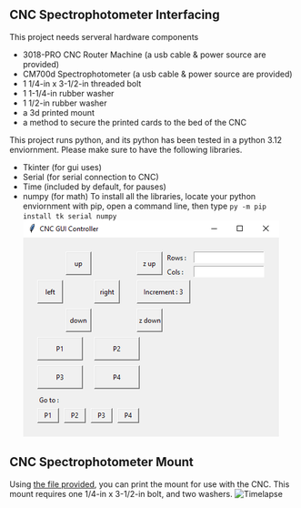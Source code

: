 ## CNC Spectrophotometer Interfacing


This project needs serveral hardware components
- 3018-PRO CNC Router Machine (a usb cable & power source are provided)
- CM700d Spectrophotometer (a usb cable & power source are provided)
- 1 1/4-in x 3-1/2-in threaded bolt
- 1 1-1/4-in rubber washer
- 1 1/2-in rubber washer
- a 3d printed mount
- a method to secure the printed cards to the bed of the CNC

This project runs python, and its python has been tested in a python 3.12 enviornment. Please make sure to have the following libraries.
- Tkinter (for gui uses)
- Serial (for serial connection to CNC)
- Time (included by default, for pauses)
- numpy (for math)
To install all the libraries, locate your python enviornment with pip, open a command line, then type 
`py -m pip install tk serial numpy`  
![GUI Image](./software/media/gui.png)













## CNC Spectrophotometer Mount
Using [the file provided](./hardware/cnc%20konica%20minolta%20mount.stl), you can print the mount for use with the CNC. This mount requires one 1/4-in x 3-1/2-in bolt, and two washers.
![Timelapse](./hardware/media/timelapse1.gif)
